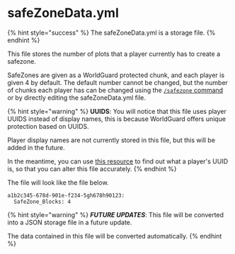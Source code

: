 # safeZoneData.yml

{% hint style="success" %}
The safeZoneData.yml is a storage file.
{% endhint %}

This file stores the number of plots that a player currently has to create a safezone.

SafeZones are given as a WorldGuard protected chunk, and each player is given 4 by default. The default number cannot be changed, but the number of chunks each player has can be changed using the [`/safezone` command](../commands/safezone/) or by directly editing the safeZoneData.yml file.

{% hint style="warning" %}
**UUIDS**: You will notice that this file uses player UUIDS instead of display names, this is because WorldGuard offers unique protection based on UUIDS.

Player display names are not currently stored in this file, but this will be added in the future.

In the meantime, you can use [this resource](https://mcuuid.net) to find out what a player's UUID is, so that you can alter this file accurately.
{% endhint %}

The file will look like the file below.

```
a1b2c345-678d-901e-f234-5gh678h90123:
  SafeZone_Blocks: 4
```

{% hint style="warning" %}
_**FUTURE UPDATES**_: This file will be converted into a JSON storage file in a future update.&#x20;

The data contained in this file will be converted automatically.
{% endhint %}
